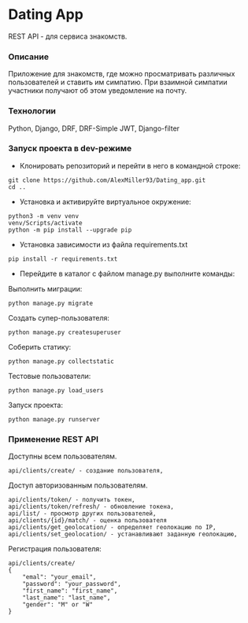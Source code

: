 # Dating App
REST API - для сервиса знакомств.
### Описание
Приложение для знакомств, где можно просматривать различных пользователей и ставить им симпатию. При взаимной симпатии участники получают об этом уведомление на почту.
### Технологии
Python, Django, DRF, DRF-Simple JWT, Django-filter
### Запуск проекта в dev-режиме
- Клонировать репозиторий и перейти в него в командной строке:
```
git clone https://github.com/AlexMiller93/Dating_app.git
cd ..

```
- Установка и активируйте виртуальное окружение:

```
python3 -m venv venv
venv/Scripts/activate
python -m pip install --upgrade pip
```
- Установка зависимости из файла requirements.txt
```
pip install -r requirements.txt
```
- Перейдите в каталог с файлом manage.py выполните команды:

Выполнить миграции:

```
python manage.py migrate
```
Создать супер-пользователя:

```
python manage.py createsuperuser
```
Соберить статику:

```
python manage.py collectstatic
```
Тестовые пользователи:

```
python manage.py load_users
```
Запуск проекта:

```
python manage.py runserver
```

### Применение REST API

Доступны всем пользователям.

```
api/clients/create/ - создание пользователя,
```
Доступ авторизованным пользователям.

```
api/clients/token/ - получить токен,
api/clients/token/refresh/ - обновление токена,
api/list/ - просмотр других пользователей,
api/clients/{id}/match/ - оценка пользователя
api/clients/get_geolocation/ - определяет геолокацию по IP,
api/clients/set_geolocation/ - устанавливают заданную геолокацию,
```

Регистрация пользователя:
```
api/clients/create/
{
	"emal": "your_email",
	"password": "your_password",
	"first_name": "first_name",
	"last_name": "last_name",
	"gender": "M" or "W"
}